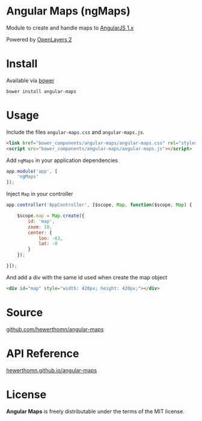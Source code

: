# Angular Maps (ngMaps)

Module to create and handle maps to [AngularJS 1.x](https://angularjs.org)

Powered by [OpenLayers 2](http://openlayers.org/two/)

# Install

Available via [bower](http://bower.io/)

	bower install angular-maps


# Usage

Include the files `angular-maps.css` and `angular-maps.js`.

```html
<link href="bower_components/angular-maps/angular-maps.css" rel="stylesheet">
<script src="bower_components/angular-maps/angular-maps.js"></script>
```

Add `ngMaps` in your application dependencies

```javascript
app.module('app', [
	'ngMaps'
]);
```

Inject `Map` in your controller

```javascript
app.controller('AppController', [$scope, Map, function($scope, Map) {

	$scope.map = Map.create({
		id: 'map',
		zoom: 10,
		center: {
			lon: -63,
			lat: -8
		}
	});

}]);
```

And add a div with the same id used when create the map object
```html
<div id="map" style="width: 420px; height: 420px;"></div>
```

# Source

[github.com/hewerthomn/angular-maps](http://github.com/hewerthomn/angular-maps)

# API Reference

[hewerthomn.github.io/angular-maps](http://hewerthomn.github.io/angular-maps)

# License

**Angular Maps** is freely distributable under the terms of the MIT license.

